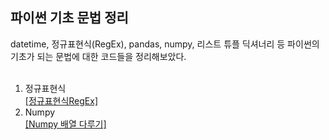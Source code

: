 ## 파이썬 기초 문법 정리

datetime, 정규표현식(RegEx), pandas, numpy, 리스트 튜플 딕셔너리 등 파이썬의 기초가 되는 문법에 대한 코드들을 정리해보았다.
<br>
<br>

1) 정규표현식 <br>
[[정규표현식RegEx]](./정규표현식RegEx.pdf)  <br>
2) Numpy <br>
[[Numpy 배열 다루기]](./Numpy.pdf)


